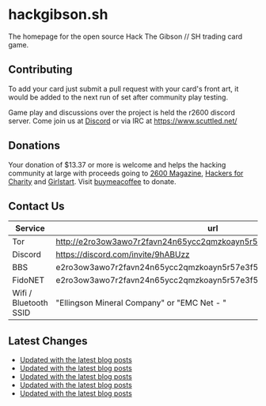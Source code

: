 # hackgibson.sh
The homepage for the open source Hack The Gibson // SH trading card game.


## Contributing

To add your card just submit a pull request with your card's front art, it would be added to the next run of set after community play testing.

Game play and discussions over the project is held the r2600 discord server. Come join us at [Discord](https://discord.com/invite/9hABUzz) or via IRC at https://www.scuttled.net/


## Donations

Your donation of $13.37 or more is welcome and helps the hacking community at large with proceeds going to [2600 Magazine](https://2600.com/), [Hackers for Charity](https://hackersforcharity.org) and [Girlstart](https://girlstart.org).  Visit [buymeacoffee](https://www.buymeacoffee.com/hackgibson.sh) to donate.


## Contact Us

Service | url
-|-
Tor | http://e2ro3ow3awo7r2favn24n65ycc2qmzkoayn5r57e3f56nvjwdcgg32ad.onion
Discord | https://discord.com/invite/9hABUzz
BBS | e2ro3ow3awo7r2favn24n65ycc2qmzkoayn5r57e3f56nvjwdcgg32ad.onion:23
FidoNET | e2ro3ow3awo7r2favn24n65ycc2qmzkoayn5r57e3f56nvjwdcgg32ad.onion:24554
Wifi / Bluetooth SSID | "Ellingson Mineral Company" or "EMC Net - <fidonet address>"

## Latest Changes
<!-- BLOG-POST-LIST:START -->
- [Updated with the latest blog posts](https://github.com/DFW2600/hackgibson.sh/commit/2a38b7647f830d4e398b2b59f20ea7cc0f3420ec)
- [Updated with the latest blog posts](https://github.com/DFW2600/hackgibson.sh/commit/33d55cd912172faa6c95b1ef94242863cfa08daf)
- [Updated with the latest blog posts](https://github.com/DFW2600/hackgibson.sh/commit/8796cae8badf9d0f752c9d89632c3fddcf6e5d9d)
- [Updated with the latest blog posts](https://github.com/DFW2600/hackgibson.sh/commit/a6e10bee8219d1d025380710841fb7015d06f5ef)
- [Updated with the latest blog posts](https://github.com/DFW2600/hackgibson.sh/commit/cc7625353a54393295108e115e7858f3053dd3c1)
<!-- BLOG-POST-LIST:END -->
